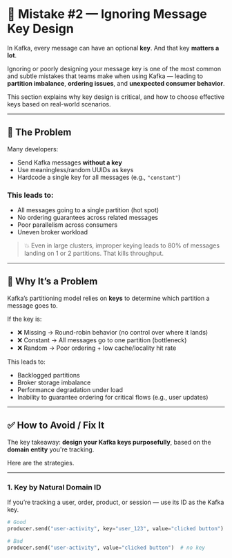 # 📝 Mistake #2 — Ignoring Message Key Design

In Kafka, every message can have an optional **key**. And that key **matters a lot**.

Ignoring or poorly designing your message key is one of the most common and subtle mistakes that teams make when using Kafka — leading to **partition imbalance**, **ordering issues**, and **unexpected consumer behavior**.

This section explains why key design is critical, and how to choose effective keys based on real-world scenarios.

---

## 🔴 The Problem

Many developers:

- Send Kafka messages **without a key**
- Use meaningless/random UUIDs as keys
- Hardcode a single key for all messages (e.g., `"constant"`)

### This leads to:
- All messages going to a single partition (hot spot)  
- No ordering guarantees across related messages  
- Poor parallelism across consumers  
- Uneven broker workload  

> 💥 Even in large clusters, improper keying leads to 80% of messages landing on 1 or 2 partitions. That kills throughput.

---

## 🧯 Why It’s a Problem

Kafka’s partitioning model relies on **keys** to determine which partition a message goes to.

If the key is:
- ❌ Missing → Round-robin behavior (no control over where it lands)
- ❌ Constant → All messages go to one partition (bottleneck)
- ❌ Random → Poor ordering + low cache/locality hit rate

This leads to:
- Backlogged partitions  
- Broker storage imbalance  
- Performance degradation under load  
- Inability to guarantee ordering for critical flows (e.g., user updates)

---

## ✅ How to Avoid / Fix It

The key takeaway: **design your Kafka keys purposefully**, based on the **domain entity** you're tracking.

Here are the strategies.

---

### 1. Key by Natural Domain ID

If you’re tracking a user, order, product, or session — use its ID as the Kafka key.

```python
# Good
producer.send("user-activity", key="user_123", value="clicked button")

# Bad
producer.send("user-activity", value="clicked button")  # no key
